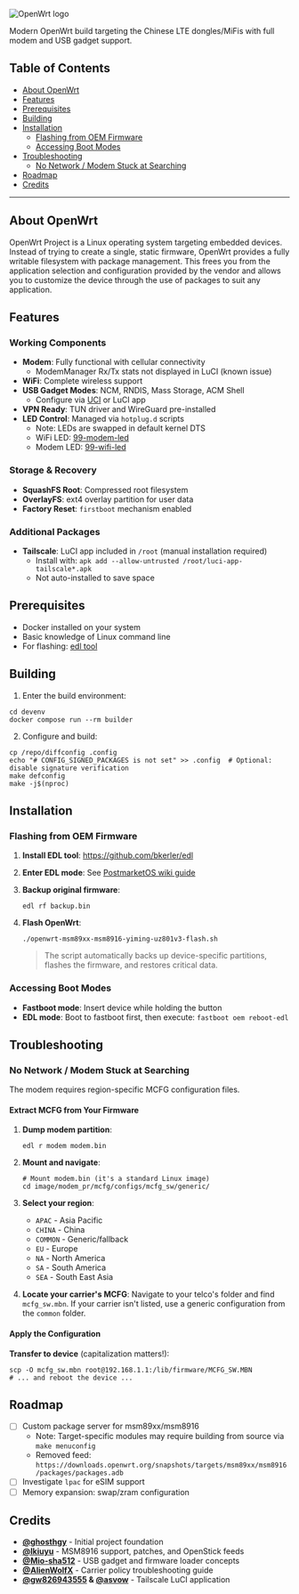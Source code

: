 ![OpenWrt logo](https://raw.githubusercontent.com/openwrt/openwrt/refs/heads/main/include/logo.png)

Modern OpenWrt build targeting the Chinese LTE dongles/MiFis with full modem and USB gadget support.

## Table of Contents

- [About OpenWrt](#about-openwrt)
- [Features](#features)
- [Prerequisites](#prerequisites)
- [Building](#building)
- [Installation](#installation)
  - [Flashing from OEM Firmware](#flashing-from-oem-firmware)
  - [Accessing Boot Modes](#accessing-boot-modes)
- [Troubleshooting](#troubleshooting)
  - [No Network / Modem Stuck at Searching](#no-network--modem-stuck-at-searching)
- [Roadmap](#roadmap)
- [Credits](#credits)

---

## About OpenWrt

OpenWrt Project is a Linux operating system targeting embedded devices. Instead of trying to create a single, static firmware, OpenWrt provides a fully writable filesystem with package management. This frees you from the application selection and configuration provided by the vendor and allows you to customize the device through the use of packages to suit any application.

## Features

### Working Components
- **Modem**: Fully functional with cellular connectivity
  - ModemManager Rx/Tx stats not displayed in LuCI (known issue)
- **WiFi**: Complete wireless support
- **USB Gadget Modes**: NCM, RNDIS, Mass Storage, ACM Shell
  - Configure via [UCI](packages/uci-usb-gadget/readme.md) or LuCI app
- **VPN Ready**: TUN driver and WireGuard pre-installed
- **LED Control**: Managed via `hotplug.d` scripts
  - Note: LEDs are swapped in default kernel DTS
  - WiFi LED: [99-modem-led](packages/ledcontrol/files/99-modem-led)
  - Modem LED: [99-wifi-led](packages/ledcontrol/files/99-wifi-led)

### Storage & Recovery
- **SquashFS Root**: Compressed root filesystem
- **OverlayFS**: ext4 overlay partition for user data
- **Factory Reset**: `firstboot` mechanism enabled

### Additional Packages
- **Tailscale**: LuCI app included in `/root` (manual installation required)
  - Install with: `apk add --allow-untrusted /root/luci-app-tailscale*.apk`
  - Not auto-installed to save space

## Prerequisites

- Docker installed on your system
- Basic knowledge of Linux command line
- For flashing: [edl tool](https://github.com/bkerler/edl)

## Building

1. Enter the build environment:
```
cd devenv
docker compose run --rm builder
```

2. Configure and build:
```
cp /repo/diffconfig .config
echo "# CONFIG_SIGNED_PACKAGES is not set" >> .config  # Optional: disable signature verification
make defconfig
make -j$(nproc)
```

## Installation

### Flashing from OEM Firmware

1. **Install EDL tool**: https://github.com/bkerler/edl
2. **Enter EDL mode**: See [PostmarketOS wiki guide](https://wiki.postmarketos.org/wiki/Zhihe_series_LTE_dongles_(generic-zhihe)#How_to_enter_flash_mode)

3. **Backup original firmware**:
   ```
   edl rf backup.bin
   ```

4. **Flash OpenWrt**:
   ```
   ./openwrt-msm89xx-msm8916-yiming-uz801v3-flash.sh
   ```
   > The script automatically backs up device-specific partitions, flashes the firmware, and restores critical data.

### Accessing Boot Modes

- **Fastboot mode**: Insert device while holding the button
- **EDL mode**: Boot to fastboot first, then execute: `fastboot oem reboot-edl`

## Troubleshooting

### No Network / Modem Stuck at Searching

The modem requires region-specific MCFG configuration files.

#### Extract MCFG from Your Firmware

1. **Dump modem partition**:
   ```
   edl r modem modem.bin
   ```

2. **Mount and navigate**:
   ```
   # Mount modem.bin (it's a standard Linux image)
   cd image/modem_pr/mcfg/configs/mcfg_sw/generic/
   ```

3. **Select your region**:
   - `APAC` - Asia Pacific
   - `CHINA` - China
   - `COMMON` - Generic/fallback
   - `EU` - Europe
   - `NA` - North America
   - `SA` - South America
   - `SEA` - South East Asia

4. **Locate your carrier's MCFG**: Navigate to your telco's folder and find `mcfg_sw.mbn`. If your carrier isn't listed, use a generic configuration from the `common` folder.

#### Apply the Configuration

**Transfer to device** (capitalization matters!):
   ```
   scp -O mcfg_sw.mbn root@192.168.1.1:/lib/firmware/MCFG_SW.MBN
   # ... and reboot the device ...
   ```


## Roadmap

- [ ] Custom package server for msm89xx/msm8916
  - Note: Target-specific modules may require building from source via `make menuconfig`
  - Removed feed: `https://downloads.openwrt.org/snapshots/targets/msm89xx/msm8916/packages/packages.adb`
- [ ] Investigate `lpac` for eSIM support
- [ ] Memory expansion: swap/zram configuration

## Credits

- **[@ghosthgy](https://github.com/ghosthgy/openwrt-msm8916)** - Initial project foundation
- **[@lkiuyu](https://github.com/lkiuyu/immortalwrt)** - MSM8916 support, patches, and OpenStick feeds
- **[@Mio-sha512](https://github.com/Mio-sha512/OpenStick-Builder)** - USB gadget and firmware loader concepts
- **[@AlienWolfX](https://github.com/AlienWolfX/UZ801-USB_MODEM/wiki/Troubleshooting)** - Carrier policy troubleshooting guide
- **[@gw826943555](https://github.com/gw826943555/luci-app-tailscale) & [@asvow](https://github.com/asvow)** - Tailscale LuCI application